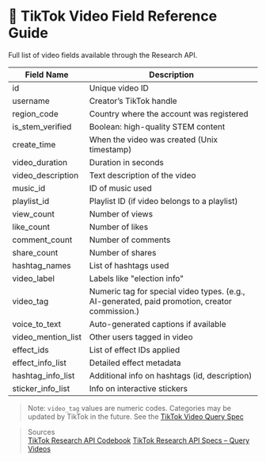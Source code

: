 # 📄 TikTok Video Field Reference Guide

Full list of video fields available through the Research API.

| Field Name          | Description |
|---------------------|-------------|
| id                  | Unique video ID |
| username            | Creator’s TikTok handle |
| region_code         | Country where the account was registered |
| is_stem_verified    | Boolean: high-quality STEM content |
| create_time         | When the video was created (Unix timestamp) |
| video_duration      | Duration in seconds |
| video_description   | Text description of the video |
| music_id            | ID of music used |
| playlist_id         | Playlist ID (if video belongs to a playlist) |
| view_count          | Number of views |
| like_count          | Number of likes |
| comment_count       | Number of comments |
| share_count         | Number of shares |
| hashtag_names       | List of hashtags used |
| video_label         | Labels like "election info" |
| video_tag           | Numeric tag for special video types. (e.g., AI-generated, paid promotion, creator commission.) |
| voice_to_text       | Auto-generated captions if available |
| video_mention_list  | Other users tagged in video |
| effect_ids          | List of effect IDs applied |
| effect_info_list    | Detailed effect metadata |
| hashtag_info_list   | Additional info on hashtags (id, description) |
| sticker_info_list   | Info on interactive stickers |

> Note: 
> `video_tag` values are numeric codes. Categories may be updated by TikTok in the future. 
> See the [TikTok Video Query Spec](https://developers.tiktok.com/doc/research-api-specs-query-videos/)
 
> Sources <br>
> [TikTok Research API Codebook](https://developers.tiktok.com/doc/research-api-codebook)
> [TikTok Research API Specs – Query Videos](https://developers.tiktok.com/doc/research-api-specs-query-videos/)

